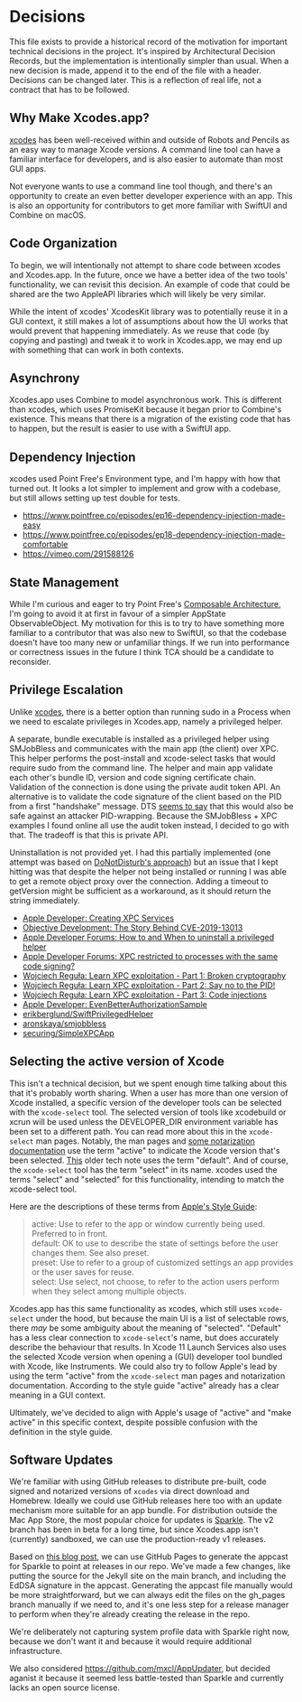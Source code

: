 # Decisions

This file exists to provide a historical record of the motivation for important technical decisions in the project. It's inspired by Architectural Decision Records, but the implementation is intentionally simpler than usual. When a new decision is made, append it to the end of the file with a header. Decisions can be changed later. This is a reflection of real life, not a contract that has to be followed.

## Why Make Xcodes.app?

[xcodes](https://github.com/RobotsAndPencils/xcodes) has been well-received within and outside of Robots and Pencils as an easy way to manage Xcode versions. A command line tool can have a familiar interface for developers, and is also easier to automate than most GUI apps.

Not everyone wants to use a command line tool though, and there's an opportunity to create an even better developer experience with an app. This is also an opportunity for contributors to get more familiar with SwiftUI and Combine on macOS. 

## Code Organization

To begin, we will intentionally not attempt to share code between xcodes and Xcodes.app. In the future, once we have a better idea of the two tools' functionality, we can revisit this decision. An example of code that could be shared are the two AppleAPI libraries which will likely be very similar.

While the intent of xcodes' XcodesKit library was to potentially reuse it in a GUI context, it still makes a lot of assumptions about how the UI works that would prevent that happening immediately. As we reuse that code (by copying and pasting) and tweak it to work in Xcodes.app, we may end up with something that can work in both contexts. 

## Asynchrony

Xcodes.app uses Combine to model asynchronous work. This is different than xcodes, which uses PromiseKit because it began prior to Combine's existence. This means that there is a migration of the existing code that has to happen, but the result is easier to use with a SwiftUI app.

## Dependency Injection

xcodes used Point Free's Environment type, and I'm happy with how that turned out. It looks a lot simpler to implement and grow with a codebase, but still allows setting up test double for tests.

- https://www.pointfree.co/episodes/ep16-dependency-injection-made-easy
- https://www.pointfree.co/episodes/ep18-dependency-injection-made-comfortable
- https://vimeo.com/291588126

## State Management

While I'm curious and eager to try Point Free's [Composable Architecture](https://github.com/pointfreeco/swift-composable-architecture), I'm going to avoid it at first in favour of a simpler AppState ObservableObject. My motivation for this is to try to have something more familiar to a contributor that was also new to SwiftUI, so that the codebase doesn't have too many new or unfamiliar things. If we run into performance or correctness issues in the future I think TCA should be a candidate to reconsider.

## Privilege Escalation

Unlike [xcodes](https://github.com/RobotsAndPencils/xcodes/blob/master/DECISIONS.md#privilege-escalation), there is a better option than running sudo in a Process when we need to escalate privileges in Xcodes.app, namely a privileged helper.

A separate, bundle executable is installed as a privileged helper using SMJobBless and communicates with the main app (the client) over XPC. This helper performs the post-install and xcode-select tasks that would require sudo from the command line. The helper and main app validate each other's bundle ID, version and code signing certificate chain. Validation of the connection is done using the private audit token API. An alternative is to validate the code signature of the client based on the PID from a first "handshake" message. DTS [seems to say](https://developer.apple.com/forums/thread/72881#420409022) that this would also be safe against an attacker PID-wrapping. Because the SMJobBless + XPC examples I found online all use the audit token instead, I decided to go with that. The tradeoff is that this is private API.

Uninstallation is not provided yet. I had this partially implemented (one attempt was based on [DoNotDisturb's approach](https://github.com/objective-see/DoNotDisturb/blob/237b19800fa356f830d1c02715a9a75be08b8924/configure/Helper/HelperInterface.m#L123)) but an issue that I kept hitting was that despite the helper not being installed or running I was able to get a remote object proxy over the connection. Adding a timeout to getVersion might be sufficient as a workaround, as it should return the string immediately.

- [Apple Developer: Creating XPC Services](https://developer.apple.com/library/archive/documentation/MacOSX/Conceptual/BPSystemStartup/Chapters/CreatingXPCServices.html)
- [Objective Development: The Story Behind CVE-2019-13013](https://blog.obdev.at/what-we-have-learned-from-a-vulnerability/)
- [Apple Developer Forums: How to and When to uninstall a privileged helper](https://developer.apple.com/forums/thread/66821)
- [Apple Developer Forums: XPC restricted to processes with the same code signing?](https://developer.apple.com/forums/thread/72881#419817)
- [Wojciech Reguła: Learn XPC exploitation - Part 1: Broken cryptography](https://wojciechregula.blog/post/learn-xpc-exploitation-part-1-broken-cryptography/)
- [Wojciech Reguła: Learn XPC exploitation - Part 2: Say no to the PID!](https://wojciechregula.blog/post/learn-xpc-exploitation-part-2-say-no-to-the-pid/)
- [Wojciech Reguła: Learn XPC exploitation - Part 3: Code injections](https://wojciechregula.blog/post/learn-xpc-exploitation-part-3-code-injections/)
- [Apple Developer: EvenBetterAuthorizationSample](https://developer.apple.com/library/archive/samplecode/EvenBetterAuthorizationSample/Introduction/Intro.html)
- [erikberglund/SwiftPrivilegedHelper](https://github.com/erikberglund/SwiftPrivilegedHelper)
- [aronskaya/smjobbless](https://github.com/aronskaya/smjobbless)
- [securing/SimpleXPCApp](https://github.com/securing/SimpleXPCApp)

## Selecting the active version of Xcode

This isn't a technical decision, but we spent enough time talking about this that it's probably worth sharing. When a user has more than one version of Xcode installed, a specific version of the developer tools can be selected with the `xcode-select` tool. The selected version of tools like xcodebuild or xcrun will be used unless the DEVELOPER_DIR environment variable has been set to a different path. You can read more about this in the `xcode-select` man pages. Notably, the man pages and [some notarization documentation](https://developer.apple.com/documentation/xcode/notarizing_macos_software_before_distribution) use the term "active" to indicate the Xcode version that's been selected. [This](https://developer.apple.com/library/archive/technotes/tn2339/_index.html#//apple_ref/doc/uid/DTS40014588-CH1-HOW_DO_I_SELECT_THE_DEFAULT_VERSION_OF_XCODE_TO_USE_FOR_MY_COMMAND_LINE_TOOLS_) older tech note uses the term "default". And of course, the `xcode-select` tool has the term "select" in its name. xcodes used the terms "select" and "selected" for this functionality, intending to match the xcode-select tool.

Here are the descriptions of these terms from [Apple's Style Guide](https://books.apple.com/ca/book/apple-style-guide/id1161855204):

> active: Use to refer to the app or window currently being used. Preferred to in front.  
> default: OK to use to describe the state of settings before the user changes them. See also preset.  
> preset: Use to refer to a group of customized settings an app provides or the user saves for reuse.  
> select: Use select, not choose, to refer to the action users perform when they select among multiple objects.  

Xcodes.app has this same functionality as xcodes, which still uses `xcode-select` under the hood, but because the main UI is a list of selectable rows, there _may_ be some ambiguity about the meaning of "selected". "Default" has a less clear connection to `xcode-select`'s name, but does accurately describe the behaviour that results. In Xcode 11 Launch Services also uses the selected Xcode version when opening a (GUI) developer tool bundled with Xcode, like Instruments. We could also try to follow Apple's lead by using the term "active" from the `xcode-select` man pages and notarization documentation. According to the style guide "active" already has a clear meaning in a GUI context.

Ultimately, we've decided to align with Apple's usage of "active" and "make active" in this specific context, despite possible confusion with the definition in the style guide. 

## Software Updates

We're familiar with using GitHub releases to distribute pre-built, code signed and notarized versions of `xcodes` via direct download and Homebrew. Ideally we could use GitHub releases here too with an update mechanism more suitable for an app bundle. For distribution outside the Mac App Store, the most popular choice for updates is [Sparkle](https://sparkle-project.org). The v2 branch has been in beta for a long time, but since Xcodes.app isn't (currently) sandboxed, we can use the production-ready v1 releases.

Based on [this blog post](https://yiqiu.me/2015/11/19/sparkle-update-on-github/), we can use GitHub Pages to generate the appcast for Sparkle to point at releases in our repo. We've made a few changes, like putting the source for the Jekyll site on the main branch, and including the EdDSA signature in the appcast. Generating the appcast file manually would be more straightforward, but we can always edit the files on the gh_pages branch manually if we need to, and it's one less step for a release manager to perform when they're already creating the release in the repo.

We're deliberately not capturing system profile data with Sparkle right now, because we don't want it and because it would require additional infrastructure.

We also considered https://github.com/mxcl/AppUpdater, but decided aganist it because it seemed less battle-tested than Sparkle and currently lacks an open source license.
